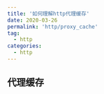 ```yaml
---
title: '如何理解http代理缓存'
date: 2020-03-26
permalink: 'http/proxy_cache'
tag:
  - http
categories:
  - http
---
```


## 代理缓存
